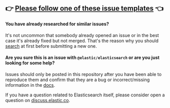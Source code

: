 ## 👉 [Please follow one of these issue templates](https://github.com/elastic/opensearch-js/issues/new/choose) 👈

#### You have already researched for similar issues?
It's not uncommon that somebody already opened an issue or in the best case it's already fixed but not merged. That's the reason why you should [search](https://github.com/elastic/elasticsearch-js/issues) at first before submitting a new one.

#### Are you sure this is an issue with `@elastic/elasticsearch` or are you just looking for some help?

Issues should only be posted in this repository after you have been able to reproduce them and confirm that they are a bug or incorrect/missing information in the [docs](https://github.com/elastic/elasticsearch-js/docs).

If you have a question related to Elasticsearch itself, please consider open a question on [discuss.elastic.co](https://discuss.elastic.co/).
